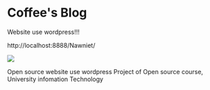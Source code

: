# Coffee's Blog

Website use wordpress!!!

http://localhost:8888/Nawniet/

 <img src="https://i.imgur.com/4JAToP5.png">

Open source website use wordpress
Project of Open source course,
University infomation Technology
